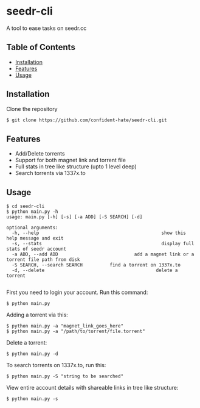 # seedr-cli 
A tool to ease tasks on seedr.cc
## Table of Contents
  * [Installation](#installation)
  * [Features](#features)
  * [Usage](#usage)


## Installation
Clone the repository
```bash
$ git clone https://github.com/confident-hate/seedr-cli.git
```

## Features
  * Add/Delete torrents 
  * Support for both magnet link and torrent file
  * Full stats in tree like structure (upto 1 level deep)
  * Search torrents via 1337x.to
  
## Usage

```
$ cd seedr-cli
$ python main.py -h
usage: main.py [-h] [-s] [-a ADD] [-S SEARCH] [-d]

optional arguments:
  -h, --help                                             show this help message and exit
  -s, --stats                                            display full stats of seedr account
  -a ADD, --add ADD                            add a magnet link or a torrent file path from disk
  -S SEARCH, --search SEARCH          find a torrent on 1337x.to
  -d, --delete                                         delete a torrent
  
 ```
 First you need to login your account. Run this command:
 ```
 $ python main.py
 ```
 
Adding a torrent via this:
 ```
 $ python main.py -a "magnet_link_goes_here"
 $ python main.py -a "/path/to/torrent/file.torrent"
 ```
 
Delete a torrent:
 ```
 $ python main.py -d
 ```

To search torrents on 1337x.to, run this:
```
$ python main.py -S "string to be searched"
```

View entire account details with shareable links in tree like structure:
```
$ python main.py -s
```

